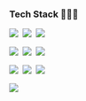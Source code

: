 ### Tech Stack 👩🏻‍💻

<!--
**gxxrxn/gxxrxn** is a ✨ _special_ ✨ repository because its `README.md` (this file) appears on your GitHub profile.

Here are some ideas to get you started:

- 🔭 I’m currently working on ...
- 🌱 I’m currently learning ...
- 👯 I’m looking to collaborate on ...
- 🤔 I’m looking for help with ...
- 💬 Ask me about ...
- 📫 How to reach me: ...
- 😄 Pronouns: ...
- ⚡ Fun fact: ...
-->

<img src="https://img.shields.io/badge/HTML5-e34f26?style=flat-square&logo=html5&logoColor=white"/>&nbsp;
<img src="https://img.shields.io/badge/css-686de0?style=flat-square&logo=css3&logoColor=white"/>&nbsp;
<img src="https://img.shields.io/badge/JavaScript-f9ca24?style=flat-square&logo=javascript&logoColor=white"/>&nbsp;

<img src="https://img.shields.io/badge/Python-3766AB?style=flat-square&logo=Python&logoColor=white"/>&nbsp;
<img src="https://img.shields.io/badge/Flask-000000?style=flat-square&logo=Flask&logoColor=white"/>&nbsp;
<img src="https://img.shields.io/badge/Django-092E20?style=flat-square&logo=Django&logoColor=white"/>&nbsp;

<img src="https://img.shields.io/badge/Java-007396?style=flat-square&logo=Java&logoColor=white"/>&nbsp;
<img src="https://img.shields.io/badge/C++-00599C?style=flat-square&logo=C%2B%2B&logoColor=white"/>&nbsp;
<img src="https://img.shields.io/badge/C-A8B9CC?style=flat-square&logo=C&logoColor=white"/>&nbsp;

<img src="https://img.shields.io/badge/aws-333664?style=flat-square&logo=amazon-aws&logoColor=white"/>
